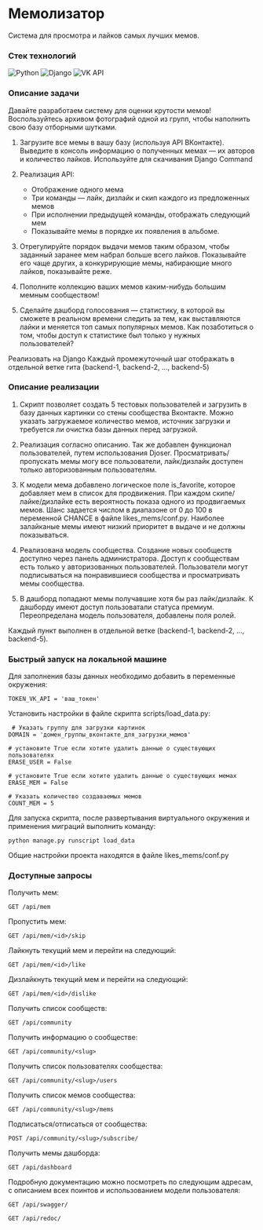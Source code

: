 # Мемолизатор

Система для просмотра и лайков самых лучших мемов.

### Стек технологий

![Python](https://img.shields.io/badge/Python-blue) ![Django](https://img.shields.io/badge/Django-green) ![VK API](https://img.shields.io/badge/VK_API-blue)

### Описание задачи

Давайте разработаем систему для оценки крутости мемов!
Воспользуйтесь архивом фотографий одной из групп, чтобы наполнить свою базу отборными шутками.

1. Загрузите все мемы в вашу базу (используя API ВКонтакте).
   Выведите в консоль информацию о полученных мемах — их авторов и количество лайков.
   Используйте для скачивания Django Command

2. Реализация API:

   - Отображение одного мема
   - Три команды — лайк, дизлайк и скип каждого из предложенных мемов
   - При исполнении предыдущей команды, отображать следующий мем
   - Показывайте мемы в порядке их появления в альбоме.

3. Отрегулируйте порядок выдачи мемов таким образом, чтобы заданный заранее мем набрал больше всего лайков.
   Показывайте его чаще других, а конкурирующие мемы, набирающие много лайков, показывайте реже.

4. Пополните коллекцию ваших мемов каким-нибудь большим мемным сообществом!

5. Сделайте дашборд голосования — статистику, в которой вы сможете в реальном времени следить за тем,
   как выставляются лайки и меняется топ самых популярных мемов. Как позаботиться о том, чтобы доступ к статистике был только у нужных пользователей?

Реализовать на Django
Каждый промежуточный шаг отображать в отдельной ветке гита (backend-1, backend-2, ..., backend-5)

### Описание реализации

1. Скрипт позволяет создать 5 тестовых пользователей и загрузить в базу данных картинки со стены сообщества Вконтакте. Можно указать загружаемое количество мемов, источник загрузки и требуется ли очистка базы данных перед загрузкой.

2. Реализация согласно описанию. Так же добавлен функционал пользователей, путем использования Djoser. Просматривать/пропускать мемы могу все пользователи, лайк/дизлайк доступен только авторизованным пользователям.

3. К модели мема добавлено логическое поле is_favorite, которое добавляет мем в список для продвижения. При каждом скипе/лайке/дизлайке есть вероятность показа одного из продвигаемых мемов. Шанс задается числом в диапазоне от 0 до 100 в переменной CHANCE в файле likes_mems/conf.py. Наиболее залайканые мемы имеют низкий приоритет в выдаче и не должны показываться.

4. Реализована модель сообщества. Создание новых сообществ доступно через панель администратора. Доступ к сообществам есть только у авторизованных пользователей. Пользователи могут подписываться на понравившиеся сообщества и просматривать мемы сообщества.

5. В дашборд попадают мемы получавшие хотя бы раз лайк/дизлайк. К дашборду имеют доступ пользоватали статуса премиум. Переопределана модель пользователя, добавлены поля ролей.

Каждый пункт выполнен в отдельной ветке (backend-1, backend-2, ..., backend-5).

### Быстрый запуск на локальной машине

Для заполнения базы данных необходимо добавить в переменные окружения:

```
TOKEN_VK_API = 'ваш_токен'
```

Установить настройки в файле скрипта scripts/load_data.py:

```
 # Указать группу для загрузки картинок
DOMAIN = 'домен_группы_вконтакте_для_загрузки_мемов'

# установите True если хотите удалить данные о существующих пользователях
ERASE_USER = False

# установите True если хотите удалить данные о существующих мемах
ERASE_MEM = False

# Указать количество создаваемых мемов
COUNT_MEM = 5
```

Для запуска скрипта, после развертывания виртуального окружения и применения миграций выполнить команду:

```
python manage.py runscript load_data
```

Общие настройки проекта находятся в файле likes_mems/conf.py

### Доступные запросы

Получить мем:

```
GET /api/mem
```

Пропустить мем:

```
GET /api/mem/<id>/skip
```

Лайкнуть текущий мем и перейти на следующий:

```
GET /api/mem/<id>/like
```

Дизлайкнуть текущий мем и перейти на следующий:

```
GET /api/mem/<id>/dislike
```

Получить список сообществ:

```
GET /api/community
```

Получить информацию о сообществе:

```
GET /api/community/<slug>
```

Получить список пользователях сообщества:

```
GET /api/community/<slug>/users
```

Получить список мемов сообщества:

```
GET /api/community/<slug>/mems
```

Подписаться/отписаться от сообщества:

```
POST /api/community/<slug>/subscribe/
```

Получить мемы дашборда:

```
GET /api/dashboard
```

Подробную документацию можно посмотреть по следующим адресам, с описанием всех поинтов и использованием модели пользователя:

```
GET /api/swagger/
```

```
GET /api/redoc/
```
